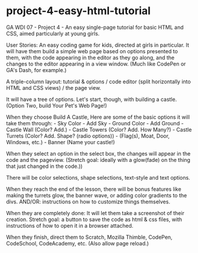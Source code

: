 # project-4-easy-html-tutorial

GA WDI 07 - Project 4 - An easy single-page tutorial for basic HTML and CSS, aimed particularly at young girls.


User Stories:
An easy coding game for kids, directed at girls in particular.
  It will have them build a simple web page based on options presented to them, with the code appearing in the editor as they go along, and the changes to the editor appearing in a view window. (Much like CodePen or GA's Dash, for example.)

  A triple-column layout: tutorial & options / code editor (split horizontally into HTML and CSS views) / the page view.

  It will have a tree of options. Let's start, though, with building a castle. (Option Two, build Your Pet's Web Page!)

When they choose Build A Castle,
  Here are some of the basic options it will take them through:
    - Sky Color - Add Sky
    - Ground Color - Add Ground
    - Castle Wall (Color? Add.)
    - Castle Towers (Color? Add. How Many?)
    - Castle Turrets (Color? Add. Shape? (radio options))
    -  (Flag(s), Moat, Door, Windows, etc.)
    - Banner (Name your castle!)

  When they select an option in the select box, the changes will appear in the code and the pageview. (Stretch goal: ideally with a glow(fade) on the thing that just changed in the code.))

  There will be color selections, shape selections, text-style and text options.

  When they reach the end of the lesson, there will be bonus features like making the turrets glow, the banner wave, or adding color gradients to the divs.
  AND/OR: instructions on how to customize things themselves.

  When they are completely done:
  It will let them take a screenshot of their creation.
  Stretch goal: a button to save the code as html & css files, with instructions of how to open it in a browser attached.

  When they finish, direct them to Scratch, Mozilla Thimble, CodePen, CodeSchool, CodeAcademy, etc. (Also allow page reload.)

